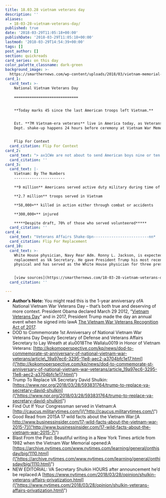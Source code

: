 ```yaml
---
title: 18.03.28 vietnam veterans day
description: ''
aliases:
  - 18-03-28-vietnam-veterans-day/
published: true
date: '2018-03-29T11:05:18+00:00'
publishDate: '2018-03-29T11:05:18+00:00'
lastmod: '2018-03-29T14:54:39+00:00'
tags: []
post_author: []
section: quickreads
card_series: on this day
color_palette_classname: dark-green
background_image: >-
  https://smarthernews.com/wp-content/uploads/2018/03/vietnam-memorial-1436628_640.jpg
card_1:
  card_text: >-
    National Vietnam Veterans Day

    =============================


    **Today marks 45 since the last American troops left Vietnam.**


    Est. **7M Vietnam-era veterans** live in America today, as Veterans Affairs
    Dept. shake-up happens 24 hours before ceremony at Vietnam War Memorial.


    Flip For Context
  card_citation: Flip For Context
card_2:
  card_text: "> ax1CWe are not about to send American boys nine or ten thousand miles away from home to do what Asian boys ought to be doing for themselves.ax1Dn> n> President Lyndon Johnson, in aA speech at Akron University, October 21, 1964, 2 weeks before presidential election & 6 months before he sent American troops into combat."
  card_citation: ''
card_3:
  card_text: |-
    Vietnam: By The Numbers
    -----------------------

    **9 million** Americans served active duty military during time of war

    **2.7 million** troops served in Vietnam

    **58,000+** killed in action either through combat or accidents

    **300,000+** injured

    *****Despite draft, 70% of those who served volunteered*****
  card_citation: ''
card_4:
  card_text: "Veterans Affairs Shake-Upn-------------------------nn*   VA Secretary David Shulkin was expected at the Vietnam Veterans Memorial ceremony, but less than 24 hours before, WH announced he’d been replaced.n*   Shulkin was the last remaining member of Pres. Obamaax19s administration to serve in Pres. Trump’s cabinet.nnFlip For Replacement"
  card_citation: Flip For Replacement
card_10:
  card_text: >-
    White House physician, Navy Rear Adm. Ronny L. Jackson, is expected
    replacement as VA Secretary. He gave President Trump his most recent
    physical and has served as the White House physician for three presidents.


    [view sources](https://smarthernews.com/18-03-28-vietnam-veterans-day/)
  card_citation: ''

---
```

*   **Author’s Note:** You might read this is the 1-year anniversary ofA National Vietnam War Veterans Day – that’s both true and deserving of more context. President Obama declared March 29 2012, “[Vietnam Veterans Day](\"https://obamawhitehouse.archives.gov/the-press-office/2012/03/29/presidential-proclamation-vietnam-veterans-day\")” and in 2017, President Trump made the day an annual event when he signed into lawA [The Vietnam War Veterans Recognition Act of 2017](\"https://www.whitehouse.gov/briefings-statements/president-donald-j-trump-signs-s-305-law/\").
*   DOD to Commemorate 1st Anniversary of National Vietnam War Veterans Day Deputy Secretary of Defense and Veterans Affairs Secretary to Lay Wreath at a\\u0018The Walla\\u0019 in Honor of Vietnam Veterans: [http://kokomoperspective.com/kp/news/dod-to-commemorate-st-anniversary-of-national-vietnam-war-veterans/article\_19a97ec6-3295-11e8-aec2-a3704bfc1e17.html](\"http://kokomoperspective.com/kp/news/dod-to-commemorate-st-anniversary-of-national-vietnam-war-veterans/article_19a97ec6-3295-11e8-aec2-a3704bfc1e17.html\")
*   Trump To Replace VA Secretary David Shulkin: [https://www.npr.org/2018/03/28/593831764/trump-to-replace-va-secretary-david-shulkin](\"https://www.npr.org/2018/03/28/593831764/trump-to-replace-va-secretary-david-shulkin\")
*   Find Out If Your Congressman served in Vietnam:A [http://caucus.militarytimes.com/](\"http://caucus.militarytimes.com/\")
*   Good Read from 2015A 17 wild facts about the Vietnam War:[A http://www.businessinsider.com/17-wild-facts-about-the-vietnam-war-2015-7](\"http://www.businessinsider.com/17-wild-facts-about-the-vietnam-war-2015-7\")
*   Blast From the Past: Beautiful writing in a New York Times article from 1982 when the Vietnam War Memorial opened:A [https://archive.nytimes.com/www.nytimes.com/learning/general/onthisday/big/1110.html](\"https://archive.nytimes.com/www.nytimes.com/learning/general/onthisday/big/1110.html\")
*   NEW EDITORIAL: VA Secretary Shulkin HOURS after announcement he’d be replaced:A [https://www.nytimes.com/2018/03/28/opinion/shulkin-veterans-affairs-privatization.html](\"https://www.nytimes.com/2018/03/28/opinion/shulkin-veterans-affairs-privatization.html\")